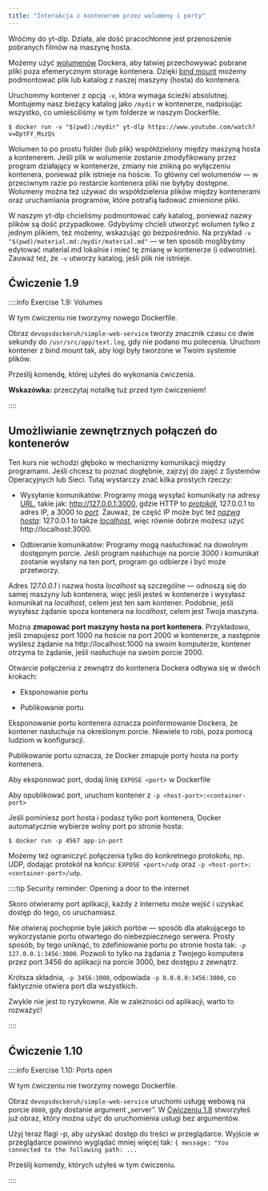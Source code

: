```yaml
---
title: "Interakcja z kontenerem przez wolumeny i porty"
---
```


Wróćmy do yt-dlp. Działa, ale dość pracochłonne jest przenoszenie pobranych filmów na maszynę hosta.

Możemy użyć [wolumenów](https://docs.docker.com/storage/volumes/) Dockera, aby łatwiej przechowywać pobrane pliki poza efemerycznym storage kontenera. Dzięki [bind mount](https://docs.docker.com/storage/bind-mounts/) możemy podmontować plik lub katalog z naszej maszyny (hosta) do kontenera.

Uruchommy kontener z opcją `-v`, która wymaga ścieżki absolutnej. Montujemy nasz bieżący katalog jako `/mydir` w kontenerze, nadpisując wszystko, co umieściliśmy w tym folderze w naszym Dockerfile.

```console
$ docker run -v "$(pwd):/mydir" yt-dlp https://www.youtube.com/watch?v=DptFY_MszQs
```

Wolumen to po prostu folder (lub plik) współdzielony między maszyną hosta a kontenerem. Jeśli plik w wolumenie zostanie zmodyfikowany przez program działający w kontenerze, zmiany nie znikną po wyłączeniu kontenera, ponieważ plik istnieje na hoście. To główny cel wolumenów — w przeciwnym razie po restarcie kontenera pliki nie byłyby dostępne. Wolumeny można też używać do współdzielenia plików między kontenerami oraz uruchamiania programów, które potrafią ładować zmienione pliki.

W naszym yt-dlp chcieliśmy podmontować cały katalog, ponieważ nazwy plików są dość przypadkowe. Gdybyśmy chcieli utworzyć wolumen tylko z jednym plikiem, też możemy, wskazując go bezpośrednio. Na przykład `-v "$(pwd)/material.md:/mydir/material.md"` — w ten sposób moglibyśmy edytować material.md lokalnie i mieć tę zmianę w kontenerze (i odwrotnie). Zauważ też, że `-v` utworzy katalog, jeśli plik nie istnieje.

## Ćwiczenie 1.9

::::info Exercise 1.9: Volumes

W tym ćwiczeniu nie tworzymy nowego Dockerfile.

Obraz `devopsdockeruh/simple-web-service` tworzy znacznik czasu co dwie sekundy do `/usr/src/app/text.log`, gdy nie podano mu polecenia. Uruchom kontener z bind mount tak, aby logi były tworzone w Twoim systemie plików.

Prześlij komendę, której użyłeś do wykonania ćwiczenia.

**Wskazówka:** przeczytaj notatkę tuż przed tym ćwiczeniem!

::::

## Umożliwianie zewnętrznych połączeń do kontenerów

Ten kurs nie wchodzi głęboko w mechanizmy komunikacji między programami. Jeśli chcesz to poznać dogłębnie, zajrzyj do zajęć z Systemów Operacyjnych lub Sieci. Tutaj wystarczy znać kilka prostych rzeczy:

- Wysyłanie komunikatów: Programy mogą wysyłać komunikaty na adresy [URL](https://en.wikipedia.org/wiki/URL), takie jak: http://127.0.0.1:3000, gdzie HTTP to [_protokół_](https://en.wikipedia.org/wiki/Hypertext_Transfer_Protocol), 127.0.0.1 to adres IP, a 3000 to [_port_](https://en.wikipedia.org/wiki/Port_(computer_networking)). Zauważ, że część IP może być też [_nazwą hosta_](https://en.wikipedia.org/wiki/Hostname): 127.0.0.1 to także [_localhost_](https://en.wikipedia.org/wiki/Localhost), więc równie dobrze możesz użyć http://localhost:3000.

- Odbieranie komunikatów: Programy mogą nasłuchiwać na dowolnym dostępnym porcie. Jeśli program nasłuchuje na porcie 3000 i komunikat zostanie wysłany na ten port, program go odbierze i być może przetworzy.

Adres _127.0.0.1_ i nazwa hosta _localhost_ są szczególne — odnoszą się do samej maszyny lub kontenera, więc jeśli jesteś w kontenerze i wysyłasz komunikat na _localhost_, celem jest ten sam kontener. Podobnie, jeśli wysyłasz żądanie spoza kontenera na _localhost_, celem jest Twoja maszyna.

Można **zmapować port maszyny hosta na port kontenera**. Przykładowo, jeśli zmapujesz port 1000 na hoście na port 2000 w kontenerze, a następnie wyślesz żądanie na http://localhost:1000 na swoim komputerze, kontener otrzyma to żądanie, jeśli nasłuchuje na swoim porcie 2000.

Otwarcie połączenia z zewnątrz do kontenera Dockera odbywa się w dwóch krokach:

- Eksponowanie portu

- Publikowanie portu

Eksponowanie portu kontenera oznacza poinformowanie Dockera, że kontener nasłuchuje na określonym porcie. Niewiele to robi, poza pomocą ludziom w konfiguracji.

Publikowanie portu oznacza, że Docker zmapuje porty hosta na porty kontenera.

Aby eksponować port, dodaj linię `EXPOSE <port>` w Dockerfile

Aby opublikować port, uruchom kontener z `-p <host-port>:<container-port>`

Jeśli pominiesz port hosta i podasz tylko port kontenera, Docker automatycznie wybierze wolny port po stronie hosta:

```console
$ docker run -p 4567 app-in-port
```

Możemy też ograniczyć połączenia tylko do konkretnego protokołu, np. UDP, dodając protokół na końcu: `EXPOSE <port>/udp` oraz `-p <host-port>:<container-port>/udp`.

::::tip Security reminder: Opening a door to the internet

Skoro otwieramy port aplikacji, każdy z internetu może wejść i uzyskać dostęp do tego, co uruchamiasz.

Nie otwieraj pochopnie byle jakich portów — sposób dla atakującego to wykorzystanie portu otwartego do niebezpiecznego serwera. Prosty sposób, by tego uniknąć, to zdefiniowanie portu po stronie hosta tak: `-p 127.0.0.1:3456:3000`. Pozwoli to tylko na żądania z Twojego komputera przez port 3456 do aplikacji na porcie 3000, bez dostępu z zewnątrz.

Krótsza składnia, `-p 3456:3000`, odpowiada `-p 0.0.0.0:3456:3000`, co faktycznie otwiera port dla wszystkich.

Zwykle nie jest to ryzykowne. Ale w zależności od aplikacji, warto to rozważyć!

::::

## Ćwiczenie 1.10

::::info Exercise 1.10: Ports open

W tym ćwiczeniu nie tworzymy nowego Dockerfile.

Obraz `devopsdockeruh/simple-web-service` uruchomi usługę webową na porcie `8080`, gdy dostanie argument „server”. W [Ćwiczeniu 1.8](/part-1/section-3#exercises-17---18) stworzyłeś już obraz, który można użyć do uruchomienia usługi bez argumentów.

Użyj teraz flagi -p, aby uzyskać dostęp do treści w przeglądarce. Wyjście w przeglądarce powinno wyglądać mniej więcej tak:
`{ message: "You connected to the following path: ...`

Prześlij komendy, których użyłeś w tym ćwiczeniu.

::::
